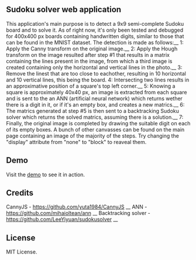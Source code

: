 ## Sudoku solver web application
This application's main purpose is to detect a 9x9 semi-complete Sudoku board and to solve it. As of right now, it's only been tested and debugged for 400x400 px boards containing handwritten digits, similar to those that can be found in the MNIST dataset. 
The detection is made as follows:__
	1: Apply the Canny transform on the original image.__
	2: Apply the Hough transform on the image resulted after step #1 that results in a matrix containing the lines present in the image, from which a third image is created containing only the horizontal and vertical lines in the photo.__
	3: Remove the linest that are too close to eachother, resulting in 10 horizontal and 10 vertical lines, this being the board.
	4: Intersecting two lines results in an approximative position of a square's top left corner.__
	5: Knowing a square is approximately 40x40 px, an image is extracted from each square and is sent to the an ANN (artificial neural network) which returns wether there is a digit in it, or if it's an empty box, and creates a new matrics.__
	6: The matrics generated at step #5 is then sent to a backtracking Sudoku solver which returns the solved matrics, assuming there is a solution.__
	7: Finally, the original image is completed by drawing the suitable digit on each of its empty boxes.
A bunch of other canvasses can be found on the main page containing an image of the majority of the steps. Try changing the "display" attribute from "none" to "block" to reaveal them.	


## Demo
Visit the [demo](https://tedere93.github.io/sudoku/) to see it in action.


## Credits
CannyJS - https://github.com/yuta1984/CannyJS __
ANN - https://github.com/mihaioltean/ann __
Backtracking solver - https://github.com/LeeYiyuan/sudokusolver __



## License
MIT License.
